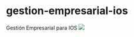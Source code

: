 # gestion-empresarial-ios
Gestión Empresarial para IOS
<img src="https://firebasestorage.googleapis.com/v0/b/reactfire-f410b.appspot.com/o/Simulator%20Screen%20Shot%2018%20Apr%202017%2C%2009.27.16.png?alt=media&token=85e1e496-59c2-48df-b6e4-280fcc1b813f"/>
